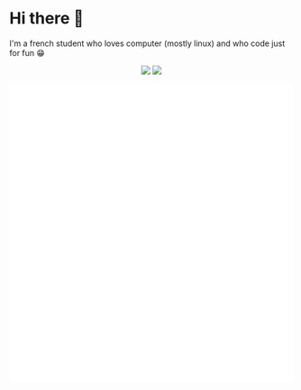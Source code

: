 # Hi there 👋
I'm a french student who loves computer (mostly linux) and who code just for fun :grin:

<p align="center">
  <a href="https://en.wikipedia.org/wiki/NixOS" alt="NixOS Wikipedia Page">
        <img src="https://img.shields.io/badge/OS-NixOS-informational?style=for-the-badge&logo=Nixos&logoColor=white" /></a>
  
  <a href="https://common-kryptops-3ca.notion.site/Portfolio-55e12a0097b94be38120ecae8e5c2734" alt="My Notion Portfolio">
        <img src="https://img.shields.io/badge/Portfolio-My%20Notion%20Page-informational?style=for-the-badge&logo=notion&logoColor=white&color=red" /></a>
</p>

<p align="center">
  <img src="https://github.com/DarkOnion0/DarkOnion0/blob/master/github-metrics.svg" />
</p>
<!--
![Metrics](https://github.com/DarkOnion0/DarkOnion0/blob/master/github-metrics.svg)

**DarkOnion0/DarkOnion0** is a ✨ _special_ ✨ repository because its `README.md` (this file) appears on your GitHub profile.

Here are some ideas to get you started:

- 🔭 I’m currently working on ...
- 🌱 I’m currently learning ...
- 👯 I’m looking to collaborate on ...
- 🤔 I’m looking for help with ...
- 💬 Ask me about ...
- 📫 How to reach me: ...
- 😄 Pronouns: ...
- ⚡ Fun fact: ...
-->
